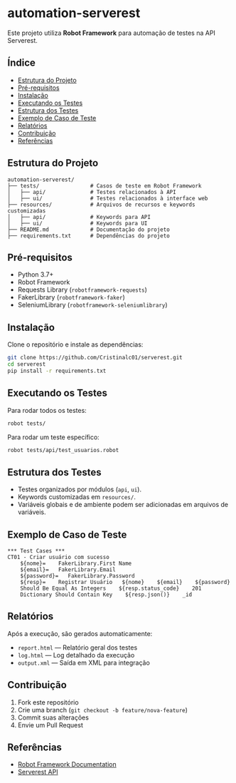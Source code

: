 # automation-serverest

Este projeto utiliza **Robot Framework** para automação de testes na API Serverest.

## Índice

- [Estrutura do Projeto](#estrutura-do-projeto)
- [Pré-requisitos](#pré-requisitos)
- [Instalação](#instalação)
- [Executando os Testes](#executando-os-testes)
- [Estrutura dos Testes](#estrutura-dos-testes)
- [Exemplo de Caso de Teste](#exemplo-de-caso-de-teste)
- [Relatórios](#relatórios)
- [Contribuição](#contribuição)
- [Referências](#referências)

## Estrutura do Projeto

```
automation-serverest/
├── tests/                # Casos de teste em Robot Framework
│   ├── api/              # Testes relacionados à API
│   ├── ui/               # Testes relacionados à interface web
├── resources/            # Arquivos de recursos e keywords customizadas
│   ├── api/              # Keywords para API
│   ├── ui/               # Keywords para UI
├── README.md             # Documentação do projeto
├── requirements.txt      # Dependências do projeto
```

## Pré-requisitos

- Python 3.7+
- Robot Framework
- Requests Library (`robotframework-requests`)
- FakerLibrary (`robotframework-faker`)
- SeleniumLibrary (`robotframework-seleniumlibrary`)

## Instalação

Clone o repositório e instale as dependências:

```bash
git clone https://github.com/Cristinalc01/serverest.git
cd serverest
pip install -r requirements.txt
```

## Executando os Testes

Para rodar todos os testes:

```bash
robot tests/
```

Para rodar um teste específico:

```bash
robot tests/api/test_usuarios.robot
```

## Estrutura dos Testes

- Testes organizados por módulos (`api`, `ui`).
- Keywords customizadas em `resources/`.
- Variáveis globais e de ambiente podem ser adicionadas em arquivos de variáveis.

## Exemplo de Caso de Teste

```robot
*** Test Cases ***
CT01 - Criar usuário com sucesso
    ${nome}=    FakerLibrary.First Name
    ${email}=   FakerLibrary.Email
    ${password}=   FakerLibrary.Password
    ${resp}=    Registrar Usuário   ${nome}    ${email}    ${password}
    Should Be Equal As Integers    ${resp.status_code}    201
    Dictionary Should Contain Key    ${resp.json()}    _id
```

## Relatórios

Após a execução, são gerados automaticamente:

- `report.html` — Relatório geral dos testes
- `log.html` — Log detalhado da execução
- `output.xml` — Saída em XML para integração

## Contribuição

1. Fork este repositório
2. Crie uma branch (`git checkout -b feature/nova-feature`)
3. Commit suas alterações
4. Envie um Pull Request

## Referências

- [Robot Framework Documentation](https://robotframework.org/)
- [Serverest API](https://serverest.dev/)
